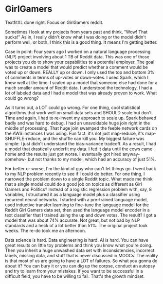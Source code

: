 # GirlGamers
TextfitXL done right.  Focus on GirlGamers reddit.

Sometimes I look at my projects from years past and think, "Wow! That sucks!" As in, I really didn't know what I was doing or the model didn't perform well, or both. I think this is a good thing. It means I'm getting better.

Case in point: Four years ago I worked on a natural language processing (NLP) project involving about 1 TB of Reddit data. This was one of those projects you do to show your capabilities to a potential employer. The goal was to create a model that would predict whether a comment would be voted up or down. REALLY up or down. I only used the top and bottom 3% of comments in terms of up-votes or down-votes. I used Spark, which I knew well at the time. I scaled up a model that someone else had done for a much smaller amount of Reddit data. I understood the technology, I had a lot of labeled data and I had a model that was already proven to work. What could go wrong? 

As it turns out, a LOT could go wrong. For one thing, cool statistical algorithms that work well on small data sets and SHOULD scale but don't. Time and again, I had to re-invent my approach to scale up. Spark behaved badly and was hard to debug. I had an unavoidable huge join right in the middle of processing. That huge join swamped the feeble network cards on the AWS instances I was using. Fun fact: it's not just map-reduce, it's map-SHUFFLE-reduce, and the shuffle can kill you. My biggest failure was simple: I just didn't understand the bias-variance tradeoff. As a result, I had a model that drastically underfit my data. I fed it data until the cows came home and the results just got worse. I eventually got hired anyway- somehow- but not thanks to my model, which had an accuracy of just 51%. 

For better or worse, I'm the kind of guy who can't let things go. I went back to my NLP problem recently to see if I could do better. For one thing, I narrowed the problem down to a single Reddit topic. What made me think that a single model could do a good job on topics as different as Girl Gamers and Politics? Instead of a logistic regression problem with, say, 8 variables, I structured it as a language model plus a classifier using recurrent neural networks. I started with a pre-trained language model, used inductive transfer learning to fine-tune the language model for the Reddit Girl Gamers data set, then used the language model encoder in a text classifier that I trained using the up and down votes. The result? I got a model that was about 74% accurate. Not great, but not bad by NLP standards and a heck of a lot better than 51%. The original project took weeks. The re-do took me an afternoon. 

Data science is hard. Data engineering is hard. AI is hard. You can have great results on little toy problems and think you know what you're doing. Then you inherit a huge unwashed data set with inconsistencies, incorrect labels, missing data, and stuff that is never discussed in MOOCs. The reality is that most of us are going to have a LOT of failures. So what you gonna do about it? You can bury it or you can dig up the corpse, conduct an autopsy and try to learn from your mistakes. If you want to be successful in a difficult field, you have to be willing to fail. That's the growth mindset. 

